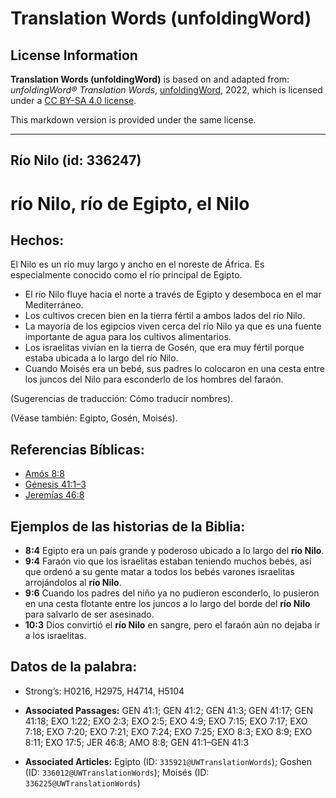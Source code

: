 # Translation Words (unfoldingWord)

## License Information

**Translation Words (unfoldingWord)** is based on and adapted from: _unfoldingWord® Translation Words_, [unfoldingWord](https://unfoldingword.org/utw), 2022, which is licensed under a [CC BY-SA 4.0 license](https://creativecommons.org/licenses/by-sa/4.0/legalcode.en).

This markdown version is provided under the same license.



--------------------------------

## Río Nilo (id: 336247)

río Nilo, río de Egipto, el Nilo
================================

Hechos:
-------

El Nilo es un río muy largo y ancho en el noreste de África. Es especialmente conocido como el río principal de Egipto.

* El río Nilo fluye hacia el norte a través de Egipto y desemboca en el mar Mediterráneo.
* Los cultivos crecen bien en la tierra fértil a ambos lados del río Nilo.
* La mayoría de los egipcios viven cerca del río Nilo ya que es una fuente importante de agua para los cultivos alimentarios.
* Los israelitas vivían en la tierra de Gosén, que era muy fértil porque estaba ubicada a lo largo del río Nilo.
* Cuando Moisés era un bebé, sus padres lo colocaron en una cesta entre los juncos del Nilo para esconderlo de los hombres del faraón.

(Sugerencias de traducción: Cómo traducir nombres).

(Véase también: Egipto, Gosén, Moisés).

Referencias Bíblicas:
---------------------

* [Amós 8:8](https://ref.ly/Amos8:8)
* [Génesis 41:1–3](https://ref.ly/Gen41:1-Gen41:3)
* [Jeremías 46:8](https://ref.ly/Jer46:8)

Ejemplos de las historias de la Biblia:
---------------------------------------

* **8:4** Egipto era un país grande y poderoso ubicado a lo largo del **río Nilo**.
* **9:4** Faraón vio que los israelitas estaban teniendo muchos bebés, así que ordenó a su gente matar a todos los bebés varones israelitas arrojándolos al **río Nilo**.
* **9:6** Cuando los padres del niño ya no pudieron esconderlo, lo pusieron en una cesta flotante entre los juncos a lo largo del borde del **río Nilo** para salvarlo de ser asesinado.
* **10:3** Dios convirtió el **río Nilo** en sangre, pero el faraón aún no dejaba ir a los israelitas.

Datos de la palabra:
--------------------

* Strong’s: H0216, H2975, H4714, H5104

* **Associated Passages:** GEN 41:1; GEN 41:2; GEN 41:3; GEN 41:17; GEN 41:18; EXO 1:22; EXO 2:3; EXO 2:5; EXO 4:9; EXO 7:15; EXO 7:17; EXO 7:18; EXO 7:20; EXO 7:21; EXO 7:24; EXO 7:25; EXO 8:3; EXO 8:9; EXO 8:11; EXO 17:5; JER 46:8; AMO 8:8; GEN 41:1–GEN 41:3
* **Associated Articles:** Egipto (ID: `335921@UWTranslationWords`); Goshen (ID: `336012@UWTranslationWords`); Moisés (ID: `336225@UWTranslationWords`)

